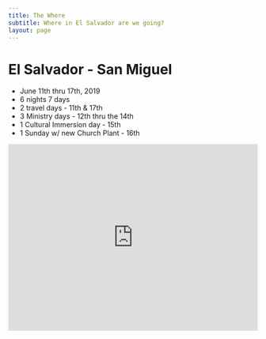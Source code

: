 ```yaml
---
title: The Where
subtitle: Where in El Salvador are we going?
layout: page
---
```

<style>
    .google-maps {
        position: relative;
        padding-bottom: 75%; // This is the aspect ratio
        height: 0;
        overflow: hidden;
    }
    .google-maps iframe {
        position: absolute;
        top: 0;
        left: 0;
        width: 100% !important;
        height: 100% !important;
    }
</style>

# El Salvador - San Miguel

* June 11th thru 17th, 2019
* 6 nights 7 days
* 2 travel days - 11th & 17th
* 3 Ministry days - 12th thru the 14th
* 1 Cultural Immersion day - 15th
* 1 Sunday w/ new Church Plant - 16th

<div class="google-maps">
    <iframe src="https://www.google.com/maps/embed?pb=!1m18!1m12!1m3!1d26101.847397338308!2d-88.19534139731182!3d13.470224593482467!2m3!1f0!2f0!3f0!3m2!1i1024!2i768!4f13.1!3m3!1m2!1s0x8f7b2a70bc830dab%3A0x76ac9c406eec5592!2sSan+Miguel%2C+El+Salvador!5e0!3m2!1sen!2sus!4v1556943585131!5m2!1sen!2sus" width="600" height="450" frameborder="0" style="border:0"></iframe>
</div>
